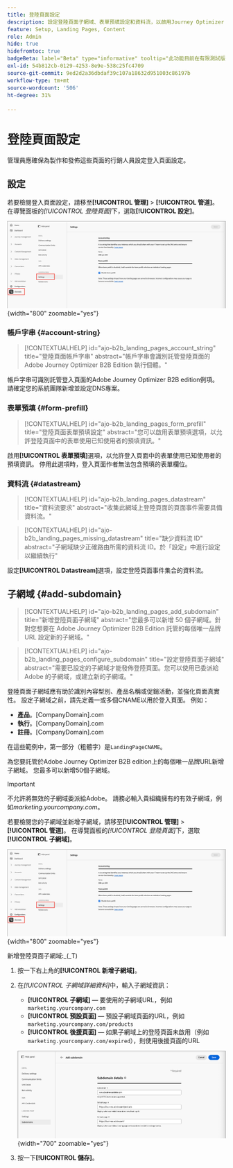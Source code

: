 ```yaml
---
title: 登陸頁面設定
description: 設定登陸頁面子網域、表單預填設定和資料流，以啟用Journey Optimizer B2B edition中的行銷活動網頁發佈。
feature: Setup, Landing Pages, Content
role: Admin
hide: true
hidefromtoc: true
badgeBeta: label="Beta" type="informative" tooltip="此功能目前在有限測試版中提供"
exl-id: 54b812cb-0129-4253-8e9e-538c25fc4709
source-git-commit: 9ed2d2a36dbdaf39c107a18632d951003c86197b
workflow-type: tm+mt
source-wordcount: '506'
ht-degree: 31%

---
```


# 登陸頁面設定

管理員應確保為製作和發佈這些頁面的行銷人員設定登入頁面設定。

## 設定

若要檢閱登入頁面設定，請移至&#x200B;**[!UICONTROL 管理]** > **[!UICONTROL 管道]**。 在導覽面板的&#x200B;_[!UICONTROL 登陸頁面]_&#x200B;下，選取&#x200B;**[!UICONTROL 設定]**。

![登陸頁面設定](./assets/config-landing-pages-settings.png){width="800" zoomable="yes"}

### 帳戶字串 {#account-string}

>[!CONTEXTUALHELP]
>id="ajo-b2b_landing_pages_account_string"
>title="登陸頁面帳戶字串"
>abstract="帳戶字串會識別託管登陸頁面的 Adobe Journey Optimizer B2B Edition 執行個體。"

帳戶字串可識別託管登入頁面的Adobe Journey Optimizer B2B edition例項。 請確定您的系統團隊新增並設定DNS專案。

### 表單預填 {#form-prefill}

>[!CONTEXTUALHELP]
>id="ajo-b2b_landing_pages_form_prefill"
>title="登陸頁面表單預填設定"
>abstract="您可以啟用表單預填選項，以允許登陸頁面中的表單使用已知使用者的預填資訊。"

啟用&#x200B;**[!UICONTROL 表單預填]**&#x200B;選項，以允許登入頁面中的表單使用已知使用者的預填資訊。 停用此選項時，登入頁面作者無法包含預填的表單欄位。

### 資料流 {#datastream}

>[!CONTEXTUALHELP]
>id="ajo-b2b_landing_pages_datastream"
>title="資料流要求"
>abstract="收集此網域上登陸頁面的頁面事件需要具備資料流。"

>[!CONTEXTUALHELP]
>id="ajo-b2b_landing_pages_missing_datastream"
>title="缺少資料流 ID"
>abstract="子網域缺少正確路由所需的資料流 ID。於「設定」中進行設定以繼續執行"

設定&#x200B;**[!UICONTROL Datastream]**&#x200B;選項，設定登陸頁面事件集合的資料流。

## 子網域 {#add-subdomain}

>[!CONTEXTUALHELP]
>id="ajo-b2b_landing_pages_add_subdomain"
>title="新增登陸頁面子網域"
>abstract="您最多可以新增 50 個子網域。針對您想要在 Adobe Journey Optimizer B2B Edition 託管的每個唯一品牌 URL 設定新的子網域。"

>[!CONTEXTUALHELP]
>id="ajo-b2b_landing_pages_configure_subdomain"
>title="設定登陸頁面子網域"
>abstract="需要已設定的子網域才能發佈登陸頁面。您可以使用已委派給 Adobe 的子網域，或建立新的子網域。"

登陸頁面子網域應有助於識別內容型別、產品名稱或促銷活動，並強化頁面真實性。 設定子網域之前，請先定義一或多個CNAME以用於登入頁面。 例如：

* **產品**。[CompanyDomain].com
* **執行**。[CompanyDomain].com
* **註冊**。[CompanyDomain].com

在這些範例中，第一部分（粗體字）是`LandingPageCNAME`。

為您要託管於Adobe Journey Optimizer B2B edition上的每個唯一品牌URL新增子網域。 您最多可以新增50個子網域。

>[!IMPORTANT]
>
>不允許將無效的子網域委派給Adobe。 請務必輸入貴組織擁有的有效子網域，例如&#x200B;_marketing.yourcompany.com_。

若要檢閱您的子網域並新增子網域，請移至&#x200B;**[!UICONTROL 管理]** > **[!UICONTROL 管道]**。 在導覽面板的&#x200B;_[!UICONTROL 登陸頁面]_&#x200B;下，選取&#x200B;**[!UICONTROL 子網域]**。

![登陸頁面子網域](./assets/config-landing-pages-settings.png){width="800" zoomable="yes"}

新增登陸頁面子網域&#x200B;:_(_T)

1. 按一下右上角的&#x200B;**[!UICONTROL 新增子網域]**。

1. 在&#x200B;_[!UICONTROL 子網域詳細資料]_&#x200B;中，輸入子網域資訊：

   * **[!UICONTROL 子網域]** — 要使用的子網域URL，例如`marketing.yourcompany.com`
   * **[!UICONTROL 預設頁面]** — 預設子網域頁面的URL，例如`marketing.yourcompany.com/products`
   * **[!UICONTROL 後援頁面]** — 如果子網域上的登陸頁面未啟用（例如`marketing.yourcompany.com/expired`），則使用後援頁面的URL

   ![新增登陸頁面子網域](./assets/config-landing-pages-add-subdomain.png){width="700" zoomable="yes"}

1. 按一下&#x200B;**[!UICONTROL 儲存]**。
